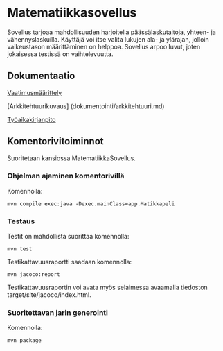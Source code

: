 
# Matematiikkasovellus

Sovellus tarjoaa mahdollisuuden harjoitella päässälaskutaitoja, yhteen- ja vähennyslaskuilla.
Käyttäjä voi itse valita lukujen ala- ja ylärajan, jolloin vaikeustason määrittäminen on helppoa.
Sovellus arpoo luvut, joten jokaisessa testissä on vaihtelevuutta.

## Dokumentaatio

[Vaatimusmäärittely](dokumentointi/vaatimusmäärittely.md)

[Arkkitehtuurikuvaus] (dokumentointi/arkkitehtuuri.md)

[Työaikakirjanpito](dokumentointi/tuntikirjanpito.md)

## Komentorivitoiminnot

Suoritetaan kansiossa MatematiikkaSovellus.

### Ohjelman ajaminen komentorivillä

Komennolla:

```
mvn compile exec:java -Dexec.mainClass=app.Matikkapeli
```


### Testaus

Testit on mahdollista suorittaa komennolla:

```
mvn test
```
Testikattavuusraportti saadaan komennolla:

```
mvn jacoco:report
```

Testikattavuusraportin voi avata myös selaimessa avaamalla tiedoston target/site/jacoco/index.html.

### Suoritettavan jarin generointi

Komennolla:

```
mvn package
```












  


